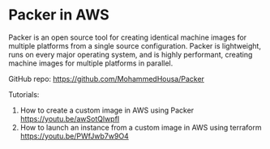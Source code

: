 # Packer in AWS
Packer is an open source tool for creating identical machine images for multiple platforms from a single source configuration. Packer is lightweight, runs on every major operating system, and is highly performant, creating machine images for multiple platforms in parallel.

GitHub repo: https://github.com/MohammedHousa/Packer

Tutorials: 
1. How to create a custom image in AWS using Packer https://youtu.be/awSotQlwpfI
2. How to launch an instance from a custom image in AWS using terraform https://youtu.be/PWfJwb7w9O4

